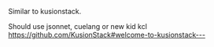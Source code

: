 Similar to kusionstack.

Should use jsonnet, cuelang or new kid kcl
https://github.com/KusionStack#welcome-to-kusionstack---
